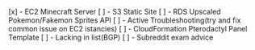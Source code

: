 [x] - EC2 Minecraft Server
[ ] - S3 Static Site
[ ] - RDS Upscaled Pokemon/Fakemon Sprites API
[ ] - Active Troubleshooting(try and fix common issue on EC2 istancies)
[ ] - CloudFormation Pterodactyl Panel Template
[ ] - Lacking in list(BGP)
[ ] - Subreddit exam advice
